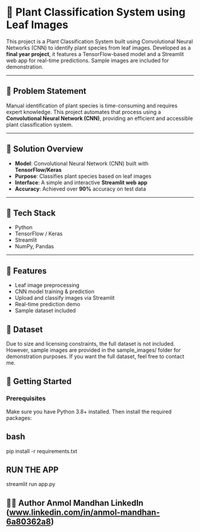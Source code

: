 

# 🌿 Plant Classification System using Leaf Images
This project is a Plant Classification System built using Convolutional Neural Networks (CNN) to identify plant species from leaf images. Developed as a **final year project**,  it features a TensorFlow-based model and a Streamlit web app for real-time predictions. Sample images are included for demonstration.


---

## 📌 Problem Statement

Manual identification of plant species is time-consuming and requires expert knowledge. This project automates that process using a **Convolutional Neural Network (CNN)**, providing an efficient and accessible plant classification system.

---

## 🧠 Solution Overview

- **Model**: Convolutional Neural Network (CNN) built with **TensorFlow/Keras**
- **Purpose**: Classifies plant species based on leaf images
- **Interface**: A simple and interactive **Streamlit web app**
- **Accuracy**: Achieved over **90%** accuracy on test data

---

## 🧰 Tech Stack

- Python
- TensorFlow / Keras
- Streamlit
- NumPy, Pandas

---

## 🌱 Features

- Leaf image preprocessing
- CNN model training & prediction
- Upload and classify images via Streamlit
- Real-time prediction demo
- Sample dataset included

## 📂 Dataset
Due to size and licensing constraints, the full dataset is not included. However, sample images are provided in the sample_images/ folder for demonstration purposes. If you want the full dataset, feel free to contact me.

## 🚀 Getting Started


### Prerequisites

Make sure you have Python 3.8+ installed. Then install the required packages:

## bash
pip install -r requirements.txt



## RUN THE APP
  streamlit run app.py



🙋‍♂️ Author
Anmol Mandhan
LinkedIn (www.linkedin.com/in/anmol-mandhan-6a80362a8)
---

